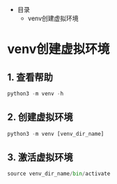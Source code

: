 * 目录
    * venv创建虚拟环境

# venv创建虚拟环境
## 1. 查看帮助
```py
python3 -m venv -h
```

## 2. 创建虚拟环境
```py
python3 -m venv [venv_dir_name]
```
## 3. 激活虚拟环境
```py
source venv_dir_name/bin/activate
```

